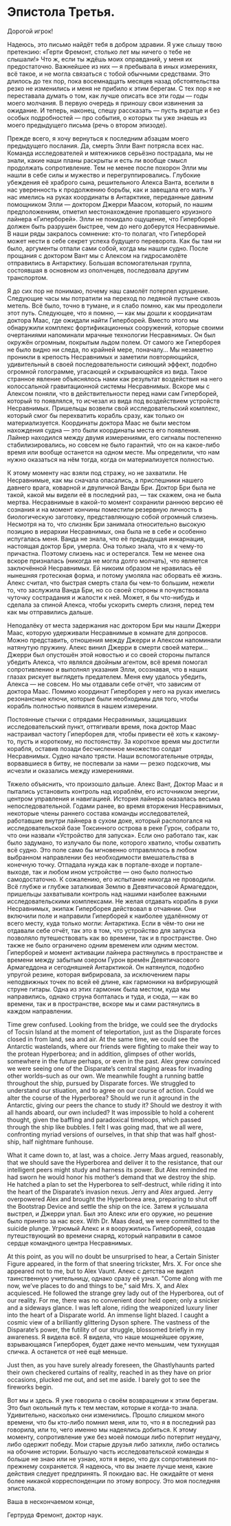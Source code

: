 # Эпистола Третья.

Дорогой игрок!

Надеюсь, это письмо найдёт тебя в добром здравии. Я уже слышу твою претензию: «Герти Фремонт, столько лет мы ничего о тебе не слышали!» Что ж, если ты ждёшь моих оправданий, у меня их предостаточно. Важнейшее из них — я пребывала в иных измерениях, всё такое, и не могла связаться с тобой обычными средствами. Это длилось до тех пор, пока восемнадцать месяцев назад обстоятельства резко не изменились и меня не прибило к этим берегам. С тех пор я не переставала думать о том, как лучше описать все эти годы — годы моего молчания. В первую очередь я приношу свои извинения за ожидание. И теперь, наконец, спешу рассказать — пусть вкратце и без особых подробностей — про события, о которых ты уже знаешь из моего предыдущего письма (речь о втором эпизоде).

Прежде всего, я хочу вернуться к последним абзацам моего предыдущего послания. Да, смерть Элли Вант потрясла всех нас. Команда исследователей и мятежников серьёзно пострадала, мы не знали, какие наши планы раскрыты и есть ли вообще смысл продолжать сопротивление. Тем не менее после похорон Элли мы нашли в себе силы и мужество и перегруппировались. Глубокие убеждения её храброго сына, решительного Алекса Ванта, вселили в нас уверенность к продолжению борьбы, как и завещала его мать. У нас имелись на руках координаты в Антарктике, переданные давним помощником Элли — доктором Джерри Маасом, который, по нашим предположениям, отметил местонахождение пропавшего круизного лайнера «Гиперборей». Элли не покидало ощущение, что Гиперборей должен быть разрушен быстрее, чем до него доберутся Несравнимые. В наши ряды закралось сомнение: кто-то полагал, что Гиперборей может нести в себе секрет успеха будущего переворота. Как бы там ни было, аргументы отпали сами собой, когда мы нашли судно. После прощания с доктором Вант мы с Алексом на гидросамолёте отправились в Антарктику. Большая вспомогательная группа, состоявшая в основном из ополченцев, последовала другим транспортом.

Я до сих пор не понимаю, почему наш самолёт потерпел крушение. Следующие часы мы потратили на переход по ледяной пустыне сквозь метель. Всё было, точно в тумане, и я слабо помню, как мы преодолели этот путь. Следующее, что я помню, — как мы дошли к координатам доктора Маас, где ожидали найти Гиперборей. Вместо этого мы обнаружили комплекс фортификационных сооружений, которые своими очертаниями напоминали мрачные технологии Несравнимых. Он был окружён огромным, покрытым льдом полем. От самого же Гиперборея не было видно ни следа, по крайней мере, поначалу… Мы незаметно проникли в крепость Несравнимых и заметили повторяющийся, удивительный в своей последовательности сияющий эффект, подобно огромной голограмме, угасающей и скрывающейся из вида. Такое странное явление объяснялось нами как результат воздействия на него колоссальной гравитационной системы Несравнимых. Вскоре мы с Алексом поняли, что в действительности перед нами сам Гиперборей, который то появлялся, то исчезал из вида под воздействием устройств Несравнимых. Пришельцы возвели свой исследовательский комплекс, который смог бы перехватить корабль сразу, как только он материализуется. Координаты доктора Маас не были местом нахождения судна — это были координаты места его появления. Лайнер находился между двумя измерениями, его сигналы постепенно стабилизировались, но совсем не было гарантий, что он на какое-либо время или вообще останется на одном месте. Мы определили, что нам нужно оказаться на нём тогда, когда он материализуется полностью.

К этому моменту нас взяли под стражу, но не захватили. Не Несравнимые, как мы сначала опасались, а приспешники нашего давнего врага, коварной и двуличной Ванды Бри. Доктор Бри была не такой, какой мы видели её в последний раз, — так скажем, она не была мертва. Несравнимые в какой-то момент сохранили раннюю версию её сознания и на момент кончины поместили резервную личность в биологическую заготовку, представляющую собой огромный слизень. Несмотря на то, что слизняк Бри занимала относительно высокую позицию в иерархии Несравнимых, она была не в себе и особенно испугалась меня. Ванда не знала, что её предыдущая инкарнация, настоящая доктор Бри, умерла. Она только знала, что я к чему-то причастна. Поэтому слизень нас и остерегался. Тем не менее она вскоре призналась (никогда не могла долго молчать), что является заключённой Несравнимых. Ей никоим образом не нравилась её нынешняя гротескная форма, и потому умоляла нас оборвать её жизнь. Алекс считал, что быстрая смерть стала бы чем-то большим, нежели то, что заслужила Ванда Бри, но со своей стороны я почувствовала чуточку сострадания и жалости к ней. Может, я бы что-нибудь и сделала за спиной Алекса, чтобы ускорить смерть слизня, перед тем как мы отправились дальше.

Неподалёку от места задержания нас доктором Бри мы нашли Джерри Маас, которую удерживали Несравнимые в комнате для допросов. Можно представить, отношения между Джерри и Алексом напоминали натянутую пружину. Алекс винил Джерри в смерти своей матери… Джерри был опустошён этой новостью и со своей стороны пытался убедить Алекса, что являлся двойным агентом, всё время помогал сопротивлению и выполнял указания Элли, осознавая, что в наших глазах рискует выглядеть предателем. Меня ему удалось убедить, Алекса — не совсем. Но мы отдавали себе отчёт, что зависим от доктора Маас. Помимо координат Гиперборея у него на руках имелись резонансные ключи, которые были необходимы для того, чтобы корабль полностью появился в нашем измерении.

Постоянные стычки с отрядами Несравнимых, защищавших исследовательский пункт, оттягивали время, пока доктор Маас настраивал частоту Гиперборея для, чтобы привести её хоть к какому-то, пусть и короткому, но постоянству. За короткое время мы достигли корабля, оставив позади бесчисленное множество солдат Несравнимых. Судно начало трясти. Наши вспомогательные отряды, ворвавшиеся в битву, не поспевали за нами — резко подскочив, мы исчезли и оказались между измерениями.

Тяжело объяснить, что произошло дальше. Алекс Вант, Доктор Маас и я пытались установить контроль над кораблём, его источником энергии, центром управления и навигацией. История лайнера оказалась весьма непоследовательной. Годами ранее, во время вторжения Несравнимых, некоторые члены раннего состава команды исследователей, работавшие внутри лайнера в сухом доке, который распологался на исследовательской базе Токсинного острова в реке Гурон, собрали то, что они назвали «Устройство для запуска». Если оно работало так, как было задумано, то излучало бы поле, которого хватило, чтобы охватить всё судно. Это поле само бы мгновенно отправлялось в любом выбранном направлении без необходимости вмешательства в конечную точку. Отпадала нужда как в портале-входе и портале-выходе, так и любом ином устройстве — оно было полностью самодостаточно. К сожалению, его испытание никогда не проводили. Всё глубже и глубже заталкивая Землю в Девятичасовой Армагеддон, пришельцы захватывали контроль над нашими наиболее важными исследовательскими комплексами. Не желая отдавать корабль в руки Несравнимых, экипаж Гиперборея действовал в отчаянии. Они включили поле и направили Гиперборей к наиболее удалённому от всего месту, куда только могли: Антарктика. Если в чём-то они не отдавали себе отчёт, так это в том, что устройство для запуска позволяло путешествовать как во времени, так и в пространстве. Оно также не было ограничено одним временем или одним местом. Гиперборей и момент активации лайнера растянулись в пространстве и времени между забытым озером Гурон времён Девятичасового Армагеддона и сегодняшней Антарктикой. Он натянулся, подобно упругой резине, которая вибрировала, за исключением пары неподвижных точек по всей её длине, как гармоники на вибрирующей струне гитары. Одна из этих гармоник была местом, куда мы направились, однако струна болталась и туда, и сюда, — как во времени, так и в пространстве, вскоре мы и сами растянулись в каждом направлении.

Time grew confused. Looking from the bridge, we could see the drydocks of Tocsin Island at the moment of teleportation, just as the Disparate forces closed in from land, sea and air. At the same time, we could see the Antarctic wastelands, where our friends were fighting to make their way to the protean Hyperborea; and in addition, glimpses of other worlds, somewhere in the future perhaps, or even in the past. Alex grew convinced we were seeing one of the Disparate’s central staging areas for invading other worlds–such as our own. We meanwhile fought a running battle throughout the ship, pursued by Disparate forces. We struggled to understand our stiuation, and to agree on our course of action. Could we alter the course of the Hyperborea? Should we run it aground in the Antarctic, giving our peers the chance to study it? Should we destroy it with all hands aboard, our own included? It was impossible to hold a coherent thought, given the baffling and paradoxical timeloops, which passed through the ship like bubbles. I felt I was going mad, that we all were, confronting myriad versions of ourselves, in that ship that was half ghost-ship, half nightmare funhouse.

What it came down to, at last, was a choice. Jerry Maas argued, reasonably, that we should save the Hyperborea and deliver it to the resistance, that our intelligent peers might study and harness its power. But Alex reminded me had sworn he would honor his mother’s demand that we destroy the ship. He hatched a plan to set the Hyperborea to self-destruct, while riding it into the heart of the Disparate’s invasion nexus. Jerry and Alex argued. Jerry overpowered Alex and brought the Hyperborea area, preparing to shut off the Bootstrap Device and settle the ship on the ice. Затем я услышала выстрел, и Джерри упал. Был это Алекс или его оружие, но решение было принято за нас всех. With Dr. Maas dead, we were committed to the suicide plunge. Угрюмый Алекс и я вооружились Гипербореей, создав путешствующий во времени снаряд, который направили в самое сердце командного центра Несравнимых.

At this point, as you will no doubt be unsurprised to hear, a Certain Sinister Figure appeared, in the form of that sneering trickster, Mrs. X.  For once she appeared not to me, but to Alex Vaunt. Алекс с детства не видел таинственную учительницу, однако сразу её узнал. "Come along with me now, we’ve places to do and things to be," said Mrs. X, and Alex acquiesced. He followed the strange grey lady out of the Hyperborea, out of our reality. For me, there was no convenient door held open; only a snicker and a sideways glance. I was left alone, riding the weaponized luxury liner into the heart of a Disparate world. An immense light blazed. I caught a cosmic view of a brilliantly glittering Dyson sphere. The vastness of the Disparate’s power, the futility of our struggle, blossomed briefly in my awareness. Я видела всё. Я видела, что наше мощнейшее оружие, взрывающаяся Гиперборея, будет даже нечто меньшим, чем тухнущая спичка. А останется от неё ещё меньше.

Just then, as you have surely already foreseen, the Ghastlyhaunts parted their own checkered curtains of reality, reached in as they have on prior occasions, plucked me out, and set me aside. I barely got to see the fireworks begin.

Вот мы и здесь. Я уже говорила о своём возвращении к этим берегам. Это был окольный путь к тем местам, которые я когда-то знала. Удивительно, насколько они изменились. Прошло слишком много времени, что бы кто-либо помнил меня, или то, что я в последний раз говорила, или то, чего именно мы надеялись добиться. К этому моменту, сопротивление уже без моей помощи либо потерпит неудачу, либо одержит победу. Мои старые друзья либо затихли, либо остались на обочине истории. Большую часть исследовательской команды я больше не знаю или не узнаю, хотя я верю, что дух сопротивления по-прежнему сохраняется. Я надеюсь, что вы знаете лучше меня, какие действия следует предпринять. Я покидаю вас. Не ожидайте от меня более никакой корреспонденции по этому вопросу. Это моя последняя эпистола.

Ваша в нескончаемом конце,

Гертруда Фремонт, доктор наук.
